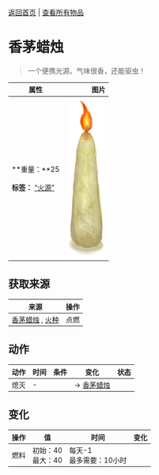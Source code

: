 [返回首页](index.md)   |  [查看所有物品](object.md)
# 香茅蜡烛  
> 一个便携光源。气味很香，还能驱虫！  
  
  属性  |   图片   
 ----  |  ----:   
 **重量：**25<br><br>**标签：**	[“火源”](tag_FireSource.md)  |  ![](Sprite/CandleOnCitronella.png)   
  
## 获取来源  
来源  |  操作  
----  |  ----  
[香茅蜡烛](CandleCitronellaOff.md) , [火种](TinderLit.md)  |  点燃  
## 动作  
动作  |  时间  |  条件  |  变化  |  状态  
----  |  ----  |  ----  |  ----  |  ----  
熄灭  |  -  |    |  → [香茅蜡烛](CandleCitronellaOff.md)<br>  |    
## 变化  
操作  |  值  |  时间  |  变化  
----  |  ----  |  ----  |  ----  
燃料  |  初始：40<br>最大：40  |  每天-1<br>最多需要：10小时  |    
